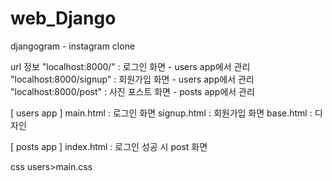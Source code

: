 # web_Django

djangogram - instagram clone 

url 정보
"localhost:8000/" : 로그인 화면 - users app에서 관리
"localhost:8000/signup" : 회원가입 화면 - users app에서 관리
"localhost:8000/post" : 사진 포스트 화면 - posts app에서 관리

[ users app ]
main.html : 로그인 화면
signup.html : 회원가입 화면
base.html : 디자인

[ posts app ]
index.html : 로그인 성공 시 post 화면 

css
users>main.css